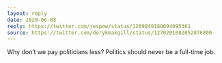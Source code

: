 ```yaml
---
layout: reply
date: 2020-06-08
reply: https://twitter.com/jespow/status/1269849180094095361
source: https://twitter.com/derykmakgill/status/1270201082652876800
---
```


Why don’t we pay politicians less? Politics should never be a full-time job.
